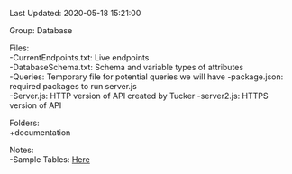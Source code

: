 Last Updated: 2020-05-18 15:21:00  

Group: Database  

Files:    
-CurrentEndpoints.txt: Live endpoints  
-DatabaseSchema.txt: Schema and variable types of attributes  
-Queries: Temporary file for potential queries we will have
-package.json: required packages to run server.js  
-Server.js: HTTP version of API created by Tucker
-server2.js: HTTPS version of API

Folders:  
+documentation  



Notes:  
-Sample Tables: [Here](https://docs.google.com/spreadsheets/d/1j1Wm9OV97Zx57H-bgJQSSP131dGa5u4MpY_m55ZCU44/edit?usp=sharing)
